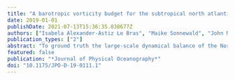 ```yaml
---
title: "A barotropic vorticity budget for the subtropical north atlantic based on observations"
date: 2019-01-01
publishDate: 2021-07-13T15:36:35.038677Z
authors: ["Isabela Alexander-Astiz Le Bras", "Maike Sonnewald", "John M. Toole"]
publication_types: ["2"]
abstract: "To ground truth the large-scale dynamical balance of the North Atlantic subtropical gyre with observations, a barotropic vorticity budget is constructed in the ECCO state estimate and compared with hydrographic observations and wind stress data products. The hydrographic dataset at the center of this work is the A22 WOCE section, which lies along 668W and creates a closed volume with the North and South American coasts to its west. The planetary vorticity flux across A22 is quantified, providing a metric for the net meridional flow in the western subtropical gyre. The wind stress forcing over the subtropical gyre to the west and east of the A22 section is calculated from several wind stress data products. These observational budget terms are found to be consistent with an approximate barotropic Sverdrup balance in the eastern subtropical gyre and are on the same order as budget terms in the ECCO state estimate. The ECCO vorticity budget is closed by bottom pressure torques in the western subtropical gyre, which is consistent with previous studies. In sum, the analysis provides observational ground truth for the North Atlantic subtropical vorticity balance and explores the seasonal variability of this balance for the first time using the ECCO state estimate. This balance is found to hold on monthly time scales in ECCO, suggesting that the integrated subtropical gyre responds to forcing through fast barotropic adjustment."
featured: false
publication: "*Journal of Physical Oceanography*"
doi: "10.1175/JPO-D-19-0111.1"
---
```


